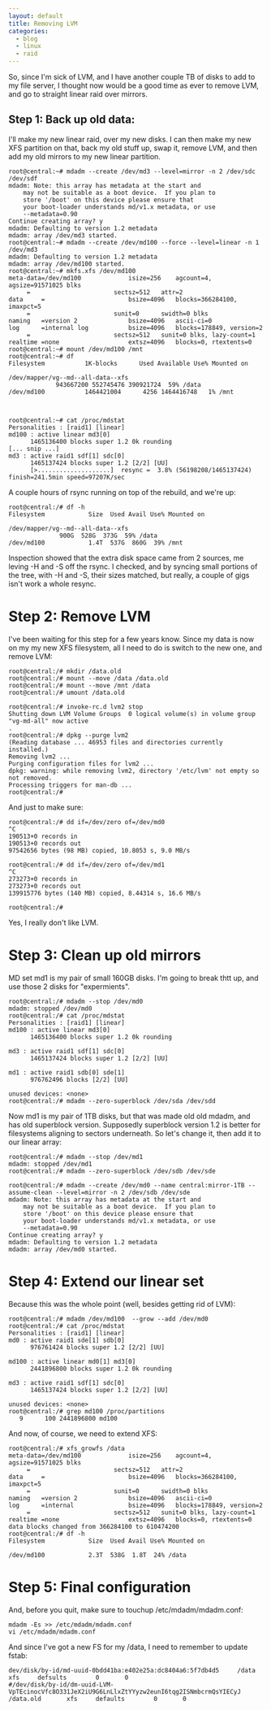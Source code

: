 ```yaml
---
layout: default
title: Removing LVM
categories:
  - blog
  - linux
  - raid
---
```


So, since I'm sick of LVM, and I have another couple TB of disks to add to my file server, I thought now would be a good
time as ever to remove LVM, and go to straight linear raid over mirrors.


Step 1:  Back up old data:
--------------------------------------
I'll make my new linear raid, over my new disks.  I can then make my new XFS partition
on that, back my old stuff up, swap it, remove LVM, and then add my old mirrors
to my new linear partition.

	root@central:~# mdadm --create /dev/md3 --level=mirror -n 2 /dev/sdc /dev/sdf
	mdadm: Note: this array has metadata at the start and
	    may not be suitable as a boot device.  If you plan to
	    store '/boot' on this device please ensure that
	    your boot-loader understands md/v1.x metadata, or use
	    --metadata=0.90
	Continue creating array? y
	mdadm: Defaulting to version 1.2 metadata
	mdadm: array /dev/md3 started.
	root@central:~# mdadm --create /dev/md100 --force --level=linear -n 1 /dev/md3
	mdadm: Defaulting to version 1.2 metadata
	mdadm: array /dev/md100 started.
	root@central:~# mkfs.xfs /dev/md100
	meta-data=/dev/md100             isize=256    agcount=4, agsize=91571025 blks
		 =                       sectsz=512   attr=2
	data     =                       bsize=4096   blocks=366284100, imaxpct=5
		 =                       sunit=0      swidth=0 blks
	naming   =version 2              bsize=4096   ascii-ci=0
	log      =internal log           bsize=4096   blocks=178849, version=2
		 =                       sectsz=512   sunit=0 blks, lazy-count=1
	realtime =none                   extsz=4096   blocks=0, rtextents=0
	root@central:~# mount /dev/md100 /mnt
	root@central:~# df
	Filesystem           1K-blocks      Used Available Use% Mounted on

	/dev/mapper/vg--md--all-data--xfs
			     943667200 552745476 390921724  59% /data
	/dev/md100           1464421004      4256 1464416748   1% /mnt



	root@central:~# cat /proc/mdstat
	Personalities : [raid1] [linear]
	md100 : active linear md3[0]
	      1465136400 blocks super 1.2 0k rounding
	[... snip ...]
	md3 : active raid1 sdf[1] sdc[0]
	      1465137424 blocks super 1.2 [2/2] [UU]
	      [>....................]  resync =  3.8% (56198208/1465137424) finish=241.5min speed=97207K/sec


A couple hours of rsync running on top of the rebuild, and we're up:

	root@central:/# df -h
	Filesystem            Size  Used Avail Use% Mounted on

	/dev/mapper/vg--md--all-data--xfs
			      900G  528G  373G  59% /data
	/dev/md100            1.4T  537G  860G  39% /mnt

Inspection showed that the extra disk space came from 2 sources, me leving -H and -S off the rsync.  I checked, and by syncing small portions of the tree, with -H and -S, their sizes matched, but really, a couple of gigs isn't work a whole resync.

Step 2:  Remove LVM
======================================================
I've been waiting for this step for a few years know.  Since my data is now on my my new XFS filesystem, 
all I need to do is switch to the new one, and remove LVM:

	root@central:/# mkdir /data.old
	root@central:/# mount --move /data /data.old
	root@central:/# mount --move /mnt /data
	root@central:/# umount /data.old

	root@central:/# invoke-rc.d lvm2 stop
	Shutting down LVM Volume Groups  0 logical volume(s) in volume group "vg-md-all" now active
	.
	root@central:/# dpkg --purge lvm2
	(Reading database ... 46953 files and directories currently installed.)
	Removing lvm2 ...
	Purging configuration files for lvm2 ...
	dpkg: warning: while removing lvm2, directory '/etc/lvm' not empty so not removed.
	Processing triggers for man-db ...
	root@central:/# 

And just to make sure:

	root@central:/# dd if=/dev/zero of=/dev/md0
	^C
	190513+0 records in
	190513+0 records out
	97542656 bytes (98 MB) copied, 10.8053 s, 9.0 MB/s

	root@central:/# dd if=/dev/zero of=/dev/md1
	^C
	273273+0 records in
	273273+0 records out
	139915776 bytes (140 MB) copied, 8.44314 s, 16.6 MB/s

	root@central:/#

Yes, I really don't like LVM.

Step 3: Clean up old mirrors
===========================================

MD set md1 is my pair of small 160GB disks.  I'm going to break thtt up, and use those 2 disks for "expermients".

	root@central:/# mdadm --stop /dev/md0
	mdadm: stopped /dev/md0
	root@central:/# cat /proc/mdstat 
	Personalities : [raid1] [linear] 
	md100 : active linear md3[0]
	      1465136400 blocks super 1.2 0k rounding
	      
	md3 : active raid1 sdf[1] sdc[0]
	      1465137424 blocks super 1.2 [2/2] [UU]
	      
	md1 : active raid1 sdb[0] sde[1]
	      976762496 blocks [2/2] [UU]
	      
	unused devices: <none>
	root@central:/# mdadm --zero-superblock /dev/sda /dev/sdd


Now md1 is my pair of 1TB disks, but that was made old old mdadm, and has old superblock version.  Supposedly superblock version 1.2 is better for filesystems aligning to sectors underneath.  So let's change it, then add it to our linear array:

	root@central:/# mdadm --stop /dev/md1
	mdadm: stopped /dev/md1
	root@central:/# mdadm --zero-superblock /dev/sdb /dev/sde

	root@central:/# mdadm --create /dev/md0 --name central:mirror-1TB --assume-clean --level=mirror -n 2 /dev/sdb /dev/sde
	mdadm: Note: this array has metadata at the start and
	    may not be suitable as a boot device.  If you plan to
	    store '/boot' on this device please ensure that
	    your boot-loader understands md/v1.x metadata, or use
	    --metadata=0.90
	Continue creating array? y
	mdadm: Defaulting to version 1.2 metadata
	mdadm: array /dev/md0 started.

Step 4: Extend our linear set
===========================================================
Because this was the whole point (well, besides getting rid of LVM):

	root@central:/# mdadm /dev/md100  --grow --add /dev/md0
	root@central:/# cat /proc/mdstat 
	Personalities : [raid1] [linear] 
	md0 : active raid1 sde[1] sdb[0]
	      976761424 blocks super 1.2 [2/2] [UU]
	      
	md100 : active linear md0[1] md3[0]
	      2441896800 blocks super 1.2 0k rounding
	      
	md3 : active raid1 sdf[1] sdc[0]
	      1465137424 blocks super 1.2 [2/2] [UU]
	      
	unused devices: <none>
	root@central:/# grep md100 /proc/partitions 
	   9      100 2441896800 md100


And now, of course, we need to extend XFS:

	root@central:/# xfs_growfs /data
	meta-data=/dev/md100             isize=256    agcount=4, agsize=91571025 blks
		 =                       sectsz=512   attr=2
	data     =                       bsize=4096   blocks=366284100, imaxpct=5
		 =                       sunit=0      swidth=0 blks
	naming   =version 2              bsize=4096   ascii-ci=0
	log      =internal               bsize=4096   blocks=178849, version=2
		 =                       sectsz=512   sunit=0 blks, lazy-count=1
	realtime =none                   extsz=4096   blocks=0, rtextents=0
	data blocks changed from 366284100 to 610474200
	root@central:/# df -h
	Filesystem            Size  Used Avail Use% Mounted on
	
	/dev/md100            2.3T  538G  1.8T  24% /data


Step 5: Final configuration
=============================================
And, before you quit, make sure to touchup /etc/mdadm/mdadm.conf:

	mdadm -Es >> /etc/mdadm/mdadm.conf
	vi /etc/mdadm/mdadm.conf

And since I've got a new FS for my /data, I need to remember to update fstab:

	dev/disk/by-id/md-uuid-0bdd41ba:e402e25a:dc8404a6:5f7db4d5     /data   xfs     defsults        0       0
	#/dev/disk/by-id/dm-uuid-LVM-VpTEcinocVfc8O331JeX2iU9G6LnLlxZtYYyzw2eunI6tqg2ISNmbcrmQsYIECyJ           /data.old       xfs     defaults        0       0






